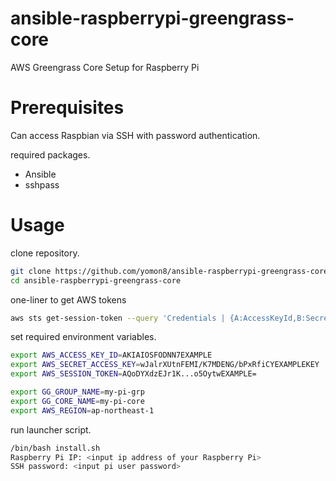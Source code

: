 # ansible-raspberrypi-greengrass-core
AWS Greengrass Core Setup for Raspberry Pi

# Prerequisites

Can access Raspbian via SSH with password authentication.

required packages.

- Ansible
- sshpass

# Usage

clone repository.

```sh
git clone https://github.com/yomon8/ansible-raspberrypi-greengrass-core.git
cd ansible-raspberrypi-greengrass-core
```


one-liner to get AWS tokens

```sh
aws sts get-session-token --query 'Credentials | {A:AccessKeyId,B:SecretAccessKey,C:SessionToken}' --output yaml | awk  'NR==1{print "export AWS_ACCESS_KEY_ID="$2} NR==2{print "export AWS_SECRET_ACCESS_KEY="$2} NR==3{print "export AWS_SESSION_TOKEN="$2}'
```

set required environment variables.

```sh
export AWS_ACCESS_KEY_ID=AKIAIOSFODNN7EXAMPLE
export AWS_SECRET_ACCESS_KEY=wJalrXUtnFEMI/K7MDENG/bPxRfiCYEXAMPLEKEY
export AWS_SESSION_TOKEN=AQoDYXdzEJr1K...o5OytwEXAMPLE=

export GG_GROUP_NAME=my-pi-grp
export GG_CORE_NAME=my-pi-core
export AWS_REGION=ap-northeast-1
```

run launcher script.

```sh
/bin/bash install.sh
Raspberry Pi IP: <input ip address of your Raspberry Pi>
SSH password: <input pi user password>
```

